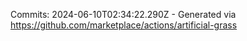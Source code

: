 Commits: 2024-06-10T02:34:22.290Z - Generated via https://github.com/marketplace/actions/artificial-grass
<br>
